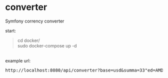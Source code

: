 # converter
Symfony corrency converter

start:</br>
>cd docker/</br>
>sudo docker-compose up -d</br>
</br>
example url: <pre>http://localhost:8080/api/converter?base=usd&summa=33&quoted=AMD</pre>

